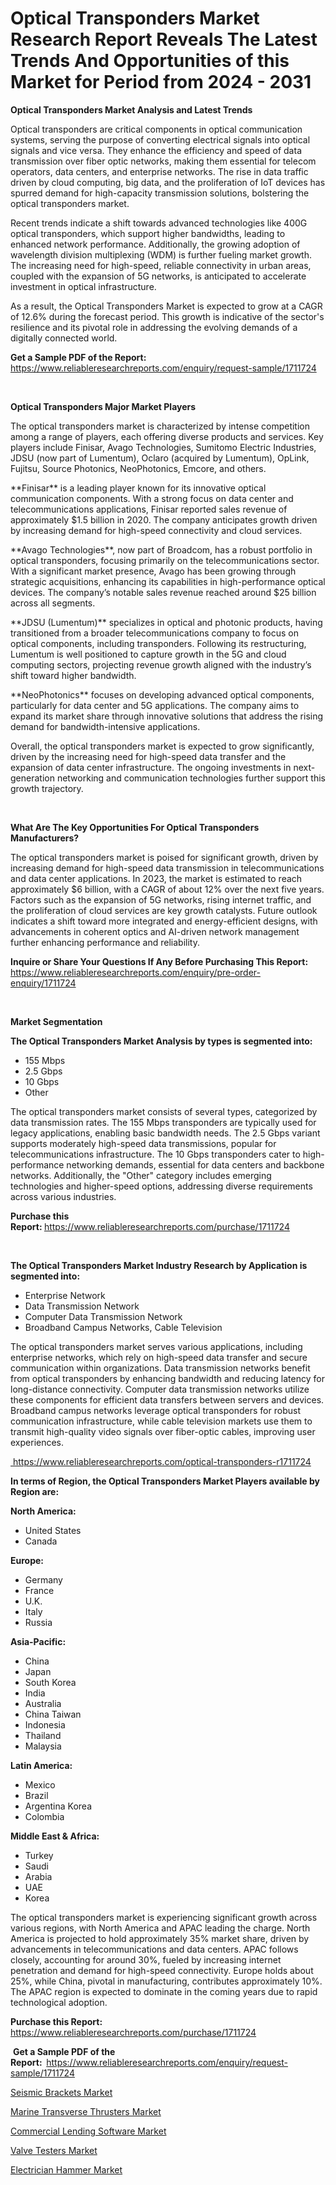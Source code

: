 <p><h1>Optical Transponders Market Research Report Reveals The Latest Trends And Opportunities of this Market for Period from 2024 - 2031</h1></p><p><strong>Optical Transponders Market Analysis and Latest Trends</strong></p>
<p><p>Optical transponders are critical components in optical communication systems, serving the purpose of converting electrical signals into optical signals and vice versa. They enhance the efficiency and speed of data transmission over fiber optic networks, making them essential for telecom operators, data centers, and enterprise networks. The rise in data traffic driven by cloud computing, big data, and the proliferation of IoT devices has spurred demand for high-capacity transmission solutions, bolstering the optical transponders market.</p><p>Recent trends indicate a shift towards advanced technologies like 400G optical transponders, which support higher bandwidths, leading to enhanced network performance. Additionally, the growing adoption of wavelength division multiplexing (WDM) is further fueling market growth. The increasing need for high-speed, reliable connectivity in urban areas, coupled with the expansion of 5G networks, is anticipated to accelerate investment in optical infrastructure.</p><p>As a result, the Optical Transponders Market is expected to grow at a CAGR of 12.6% during the forecast period. This growth is indicative of the sector's resilience and its pivotal role in addressing the evolving demands of a digitally connected world.</p></p>
<p><strong>Get a Sample PDF of the Report:&nbsp;</strong> <a href="https://www.reliableresearchreports.com/enquiry/request-sample/1711724?utm_campaign=8&utm_medium=2&utm_source=Github&utm_content=ia&utm_term=22102024&utm_id=optical-transponders">https://www.reliableresearchreports.com/enquiry/request-sample/1711724</a></p>
<p>&nbsp;</p>
<p><strong>Optical Transponders Major Market Players</strong></p>
<p><p>The optical transponders market is characterized by intense competition among a range of players, each offering diverse products and services. Key players include Finisar, Avago Technologies, Sumitomo Electric Industries, JDSU (now part of Lumentum), Oclaro (acquired by Lumentum), OpLink, Fujitsu, Source Photonics, NeoPhotonics, Emcore, and others.</p><p>**Finisar** is a leading player known for its innovative optical communication components. With a strong focus on data center and telecommunications applications, Finisar reported sales revenue of approximately $1.5 billion in 2020. The company anticipates growth driven by increasing demand for high-speed connectivity and cloud services.</p><p>**Avago Technologies**, now part of Broadcom, has a robust portfolio in optical transponders, focusing primarily on the telecommunications sector. With a significant market presence, Avago has been growing through strategic acquisitions, enhancing its capabilities in high-performance optical devices. The company’s notable sales revenue reached around $25 billion across all segments.</p><p>**JDSU (Lumentum)** specializes in optical and photonic products, having transitioned from a broader telecommunications company to focus on optical components, including transponders. Following its restructuring, Lumentum is well positioned to capture growth in the 5G and cloud computing sectors, projecting revenue growth aligned with the industry’s shift toward higher bandwidth.</p><p>**NeoPhotonics** focuses on developing advanced optical components, particularly for data center and 5G applications. The company aims to expand its market share through innovative solutions that address the rising demand for bandwidth-intensive applications.</p><p>Overall, the optical transponders market is expected to grow significantly, driven by the increasing need for high-speed data transfer and the expansion of data center infrastructure. The ongoing investments in next-generation networking and communication technologies further support this growth trajectory.</p></p>
<p>&nbsp;</p>
<p><strong>What Are The Key Opportunities For Optical Transponders Manufacturers?</strong></p>
<p><p>The optical transponders market is poised for significant growth, driven by increasing demand for high-speed data transmission in telecommunications and data center applications. In 2023, the market is estimated to reach approximately $6 billion, with a CAGR of about 12% over the next five years. Factors such as the expansion of 5G networks, rising internet traffic, and the proliferation of cloud services are key growth catalysts. Future outlook indicates a shift toward more integrated and energy-efficient designs, with advancements in coherent optics and AI-driven network management further enhancing performance and reliability.</p></p>
<p><strong>Inquire or Share Your Questions If Any Before Purchasing This Report:</strong> <a href="https://www.reliableresearchreports.com/enquiry/pre-order-enquiry/1711724?utm_campaign=8&utm_medium=2&utm_source=Github&utm_content=ia&utm_term=22102024&utm_id=optical-transponders">https://www.reliableresearchreports.com/enquiry/pre-order-enquiry/1711724</a></p>
<p>&nbsp;</p>
<p><strong>Market Segmentation</strong></p>
<p><strong>The Optical Transponders Market Analysis by types is segmented into:</strong></p>
<p><ul><li>155 Mbps</li><li>2.5 Gbps</li><li>10 Gbps</li><li>Other</li></ul></p>
<p><p>The optical transponders market consists of several types, categorized by data transmission rates. The 155 Mbps transponders are typically used for legacy applications, enabling basic bandwidth needs. The 2.5 Gbps variant supports moderately high-speed data transmissions, popular for telecommunications infrastructure. The 10 Gbps transponders cater to high-performance networking demands, essential for data centers and backbone networks. Additionally, the "Other" category includes emerging technologies and higher-speed options, addressing diverse requirements across various industries.</p></p>
<p><strong>Purchase this Report:&nbsp;</strong><a href="https://www.reliableresearchreports.com/purchase/1711724?utm_campaign=8&utm_medium=2&utm_source=Github&utm_content=ia&utm_term=22102024&utm_id=optical-transponders">https://www.reliableresearchreports.com/purchase/1711724</a></p>
<p>&nbsp;</p>
<p><strong>The Optical Transponders Market Industry Research by Application is segmented into:</strong></p>
<p><ul><li>Enterprise Network</li><li>Data Transmission Network</li><li>Computer Data Transmission Network</li><li>Broadband Campus Networks, Cable Television</li></ul></p>
<p><p>The optical transponders market serves various applications, including enterprise networks, which rely on high-speed data transfer and secure communication within organizations. Data transmission networks benefit from optical transponders by enhancing bandwidth and reducing latency for long-distance connectivity. Computer data transmission networks utilize these components for efficient data transfers between servers and devices. Broadband campus networks leverage optical transponders for robust communication infrastructure, while cable television markets use them to transmit high-quality video signals over fiber-optic cables, improving user experiences.</p></p>
<p><a href="https://www.reliableresearchreports.com/optical-transponders-r1711724?utm_campaign=8&utm_medium=2&utm_source=Github&utm_content=ia&utm_term=22102024&utm_id=optical-transponders">&nbsp;https://www.reliableresearchreports.com/optical-transponders-r1711724</a></p>
<p><strong>In terms of Region, the Optical Transponders Market Players available by Region are:</strong></p>
<p>
    <p> <strong> North America: </strong>
        <ul>
            <li>United States</li>
            <li>Canada</li>
        </ul>
        </p> 
    <p> <strong> Europe: </strong>
        <ul>
            <li>Germany</li>
            <li>France</li>
            <li>U.K.</li>
            <li>Italy</li>
            <li>Russia</li>
        </ul>
        </p> 
    <p> <strong> Asia-Pacific: </strong>
        <ul>
            <li>China</li>
            <li>Japan</li>
            <li>South Korea</li>
            <li>India</li>
            <li>Australia</li>
            <li>China Taiwan</li>
            <li>Indonesia</li>
            <li>Thailand</li>
            <li>Malaysia</li>
        </ul>
        </p> 
    <p> <strong> Latin America: </strong>
        <ul>
            <li>Mexico</li>
            <li>Brazil</li>
            <li>Argentina Korea</li>
            <li>Colombia</li>
        </ul>
        </p> 
    <p> <strong> Middle East & Africa: </strong>
        <ul>
            <li>Turkey</li>
            <li>Saudi</li>
            <li>Arabia</li>
            <li>UAE</li>
            <li>Korea</li>
        </ul>
    </p>
    </p>
<p><p>The optical transponders market is experiencing significant growth across various regions, with North America and APAC leading the charge. North America is projected to hold approximately 35% market share, driven by advancements in telecommunications and data centers. APAC follows closely, accounting for around 30%, fueled by increasing internet penetration and demand for high-speed connectivity. Europe holds about 25%, while China, pivotal in manufacturing, contributes approximately 10%. The APAC region is expected to dominate in the coming years due to rapid technological adoption.</p></p>
<p><strong>Purchase this Report: </strong><a href="https://www.reliableresearchreports.com/purchase/1711724?utm_campaign=8&utm_medium=2&utm_source=Github&utm_content=ia&utm_term=22102024&utm_id=optical-transponders">https://www.reliableresearchreports.com/purchase/1711724</a></p>
<p>&nbsp;<strong>Get a Sample PDF of the Report:&nbsp;&nbsp;</strong><a href="https://www.reliableresearchreports.com/enquiry/request-sample/1711724?utm_campaign=8&utm_medium=2&utm_source=Github&utm_content=ia&utm_term=22102024&utm_id=optical-transponders">https://www.reliableresearchreports.com/enquiry/request-sample/1711724</a></p>
<p><strong></strong></p>
<p><p><a href="https://www.linkedin.com/pulse/seismic-brackets-market-industry-trends-forecast-period-from-mgcwf?utm_campaign=8&utm_medium=2&utm_source=Github&utm_content=ia&utm_term=22102024&utm_id=optical-transponders">Seismic Brackets Market</a></p><p><a href="https://github.com/cliffxbwergin/Market-Research-Report-List-1/blob/main/marine-transverse-thrusters-market.md?utm_campaign=8&utm_medium=2&utm_source=Github&utm_content=ia&utm_term=22102024&utm_id=optical-transponders">Marine Transverse Thrusters Market</a></p><p><a href="https://github.com/DRIVERKAPAUL/Market-Research-Report-List-1/blob/main/commercial-lending-software-market.md?utm_campaign=8&utm_medium=2&utm_source=Github&utm_content=ia&utm_term=22102024&utm_id=optical-transponders">Commercial Lending Software Market</a></p><p><a href="https://issuu.com/reportprime-2/docs/valve-testers-market-size-2030.pptx_45413564dac3d5?utm_campaign=8&utm_medium=2&utm_source=Github&utm_content=ia&utm_term=22102024&utm_id=optical-transponders">Valve Testers Market</a></p><p><a href="https://issuu.com/reportprime-2/docs/electrician-hammer-market-size-2030_3cad6a1dc97f0d?utm_campaign=8&utm_medium=2&utm_source=Github&utm_content=ia&utm_term=22102024&utm_id=optical-transponders">Electrician Hammer Market</a></p></p>